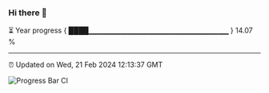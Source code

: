 ### Hi there 👋

⏳ Year progress { ████▁▁▁▁▁▁▁▁▁▁▁▁▁▁▁▁▁▁▁▁▁▁▁▁▁▁ } 14.07 %

---

⏰ Updated on Wed, 21 Feb 2024 12:13:37 GMT

![Progress Bar CI](https://github.com/Shyam-Makwana/GitHub-Actions-Demo/workflows/Progress%20Bar%20CI/badge.svg)
